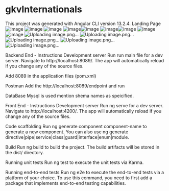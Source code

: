 # gkvInternationals
This project was generated with Angular CLI version 13.2.4.
Landing Page
![image](https://user-images.githubusercontent.com/101063754/168208177-2a018e01-f908-4c84-ac0d-e81d466bccca.png)
![image](https://user-images.githubusercontent.com/101063754/168208254-a8de8d3a-7747-4d24-8037-86d13477a4ea.png)
![image](https://user-images.githubusercontent.com/101063754/168208290-8931ffdf-743c-4015-ad59-99eb92750b01.png)
![image](https://user-images.githubusercontent.com/101063754/168208349-5a83947e-ee7f-4c4e-800b-0ca7145c313b.png)![image](https://user-images.githubusercontent.com/101063754/168208379-d3a9618c-9f6c-4692-9cd6-b0222d78acfb.png)
![image](https://user-images.githubusercontent.com/101063754/168208426-92dd62e2-d4e8-4c0a-8e13-7261eaa5ef98.png)![image](https://user-images.githubusercontent.com/101063754/168208453-729e6f77-38e1-4aa4-8008-d16ef7e62c13.png)
![image](https://user-images.githubusercontent.com/101063754/168208500-a9914769-c62f-4320-824d-07ffc321169d.png)
![image](https://user-images.githubusercontent.com/101063754/168208530-ea085a5e-fbcc-4eae-8104-d1834aa7556c.png)
![Uploading image.png…]()
![Uploading image.png…]()![Uploading image.png…]()
![Uploading image.png…]()
![Uploading image.png…]()

Backend End - Instructions
Development server
Run run main file for a dev server. Navigate to http://localhost:8089/. The app will automatically reload if you change any of the source files.

Add 8089 in the application files (pom.xml)

Postman
Add the http://localhost:8089/endpoint and run 

DataBase 
Mysql is used mention shema names as speicified.

Front End - Instructions
Development server
Run ng serve for a dev server. Navigate to http://localhost:4200/. The app will automatically reload if you change any of the source files.

Code scaffolding
Run ng generate component component-name to generate a new component. You can also use ng generate directive|pipe|service|class|guard|interface|enum|module.

Build
Run ng build to build the project. The build artifacts will be stored in the dist/ directory.

Running unit tests
Run ng test to execute the unit tests via Karma.

Running end-to-end tests
Run ng e2e to execute the end-to-end tests via a platform of your choice. To use this command, you need to first add a package that implements end-to-end testing capabilities.


